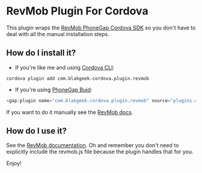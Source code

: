 # RevMob Plugin For Cordova

This plugin wraps the [RevMob PhoneGap Cordova SDK](http://sdk.revmobmobileadnetwork.com/phonegap_cordova.html) so you don't have to deal with all the manual installation steps.

## How do I install it? ##

* If you're like me and using [Cordova CLI](http://cordova.apache.org/):
```
cordova plugin add com.blakgeek.cordova.plugin.revmob
```

* If you're using [PhoneGap Buid](http://build.phonegap.com/):
```javascript
<gap:plugin name="com.blakgeek.cordova.plugin.revmob" source="plugins.cordova.io"/>
```

If you want to do it manually see the [RevMob docs](http://sdk.revmobmobileadnetwork.com/phonegap_cordova.html#configuration).

## How do I use it? ##
See the [RevMob documentation](http://sdk.revmobmobileadnetwork.com/phonegap_cordova.html#session).  Oh and remember you don't need to explicitly include the revmob.js file because the plugin handles that for you.


Enjoy!

